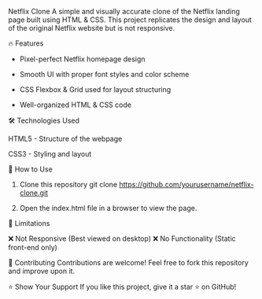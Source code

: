 Netflix Clone
A simple and visually accurate clone of the Netflix landing page built using HTML & CSS. This project replicates the design and layout of the original Netflix website but is not responsive.



🔥 Features

* Pixel-perfect Netflix homepage design

* Smooth UI with proper font styles and color scheme

* CSS Flexbox & Grid used for layout structuring

* Well-organized HTML & CSS code
  

🛠️ Technologies Used

HTML5 - Structure of the webpage

CSS3 - Styling and layout




🚀 How to Use

1. Clone this repository
git clone https://github.com/yourusername/netflix-clone.git

2. Open the index.html file in a browser to view the page.



📌 Limitations

❌ Not Responsive (Best viewed on desktop)
❌ No Functionality (Static front-end only)

🤝 Contributing
Contributions are welcome! Feel free to fork this repository and improve upon it.


⭐ Show Your Support
If you like this project, give it a star ⭐ on GitHub!
